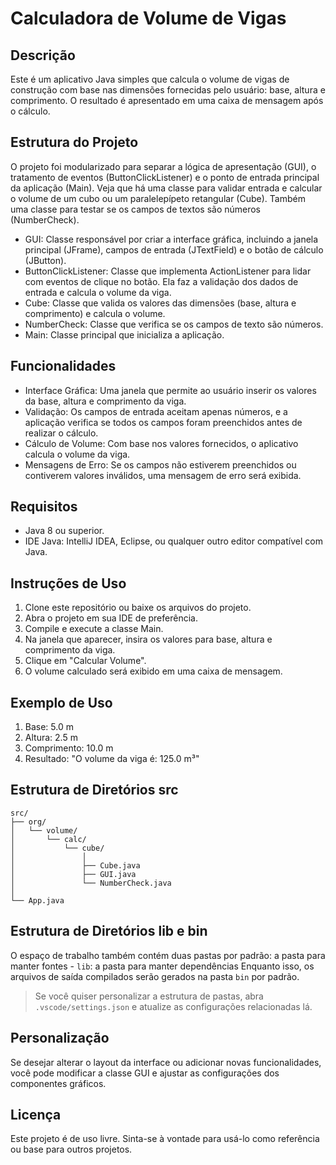# Calculadora de Volume de Vigas

## Descrição
Este é um aplicativo Java simples que calcula o volume de vigas de construção com base nas dimensões fornecidas pelo usuário: base, altura e comprimento. O resultado é apresentado em uma caixa de mensagem após o cálculo.

## Estrutura do Projeto
O projeto foi modularizado para separar a lógica de apresentação (GUI), o tratamento de eventos (ButtonClickListener) e o ponto de entrada principal da aplicação (Main). Veja que há uma classe para validar entrada e calcular o volume de um cubo ou um paralelepípeto retangular (Cube). Também uma classe para testar se os campos de textos são números (NumberCheck).

- GUI: Classe responsável por criar a interface gráfica, incluindo a janela principal (JFrame), campos de entrada (JTextField) e o botão de cálculo (JButton).
- ButtonClickListener: Classe que implementa ActionListener para lidar com eventos de clique no botão. Ela faz a validação dos dados de entrada e calcula o volume da viga.
- Cube: Classe que valida os valores das dimensões (base, altura e comprimento) e calcula o volume.
- NumberCheck: Classe que verifica se os campos de texto são números.
- Main: Classe principal que inicializa a aplicação.

## Funcionalidades
- Interface Gráfica: Uma janela que permite ao usuário inserir os valores da base, altura e comprimento da viga.
- Validação: Os campos de entrada aceitam apenas números, e a aplicação verifica se todos os campos foram preenchidos antes de realizar o cálculo.
- Cálculo de Volume: Com base nos valores fornecidos, o aplicativo calcula o volume da viga.
- Mensagens de Erro: Se os campos não estiverem preenchidos ou contiverem valores inválidos, uma mensagem de erro será exibida.

## Requisitos
- Java 8 ou superior.
- IDE Java: IntelliJ IDEA, Eclipse, ou qualquer outro editor compatível com Java.

## Instruções de Uso
1. Clone este repositório ou baixe os arquivos do projeto.
2. Abra o projeto em sua IDE de preferência.
3. Compile e execute a classe Main.
4. Na janela que aparecer, insira os valores para base, altura e comprimento da viga.
5. Clique em "Calcular Volume".
6. O volume calculado será exibido em uma caixa de mensagem.

## Exemplo de Uso
1. Base: 5.0 m
2. Altura: 2.5 m
3. Comprimento: 10.0 m
4. Resultado: "O volume da viga é: 125.0 m³"

## Estrutura de Diretórios src

```
src/
├── org/
│   └── volume/
│       └── calc/
│           └── cube/
│               │
│               ├── Cube.java
│               ├── GUI.java
│               └── NumberCheck.java
│
└── App.java
```

## Estrutura de Diretórios lib e bin
O espaço de trabalho também contém duas pastas por padrão: a pasta para manter fontes - `lib`: a pasta para manter dependências Enquanto isso, os arquivos de saída compilados serão gerados na pasta `bin` por padrão.

> Se você quiser personalizar a estrutura de pastas, abra `.vscode/settings.json` e atualize as configurações relacionadas lá.

## Personalização
Se desejar alterar o layout da interface ou adicionar novas funcionalidades, você pode modificar a classe GUI e ajustar as configurações dos componentes gráficos.

## Licença
Este projeto é de uso livre. Sinta-se à vontade para usá-lo como referência ou base para outros projetos.
